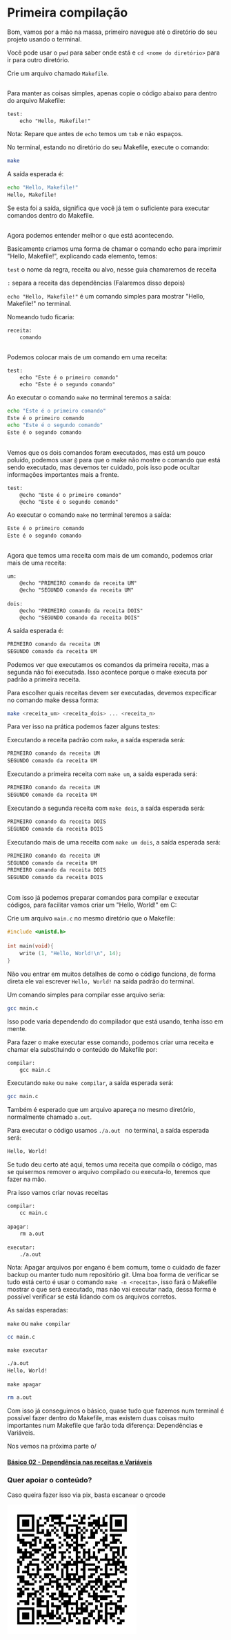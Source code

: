 # Primeira compilação

Bom, vamos por a mão na massa, primeiro navegue até o diretório do seu projeto usando o terminal.

Você pode usar o `pwd` para saber onde está e `cd <nome do diretório>` para ir para outro diretório.

Crie um arquivo chamado `Makefile`.

<h2></h2> <!-- Line divisor -->

Para manter as coisas simples, apenas copie o código abaixo para dentro do arquivo Makefile:
```make
test:
	echo "Hello, Makefile!"
```
Nota: Repare que antes de `echo` temos um `tab` e não espaços.

No terminal, estando no diretório do seu Makefile, execute o comando:
```bash
make
```

A saída esperada é:
```bash
echo "Hello, Makefile!"
Hello, Makefile!
```

Se esta foi a saída, significa que você já tem o suficiente para executar comandos dentro do Makefile.

<h2></h2> <!-- Line divisor -->

Agora podemos entender melhor o que está acontecendo.

Basicamente criamos uma forma de chamar o comando echo para imprimir "Hello, Makefile!", explicando cada elemento, temos:

`test` o nome da regra, receita ou alvo, nesse guia chamaremos de receita

`:` separa a receita das dependências (Falaremos disso depois)

`echo "Hello, Makefile!"` é um comando simples para mostrar "Hello, Makefile!" no terminal.

Nomeando tudo ficaria:
```make
receita:
	comando
```

<h2></h2> <!-- Line divisor -->

Podemos colocar mais de um comando em uma receita:
```make
test:
	echo "Este é o primeiro comando"
	echo "Este é o segundo comando"
```

Ao executar o comando `make` no terminal teremos a saída:
```bash
echo "Este é o primeiro comando"
Este é o primeiro comando
echo "Este é o segundo comando" 
Este é o segundo comando
```

<h2></h2> <!-- Line divisor -->

Vemos que os dois comandos foram executados, mas está um pouco poluído, podemos usar `@` para que o make não mostre o comando que está sendo executado, mas devemos ter cuidado, pois isso pode ocultar informações importantes mais a frente.
```make
test:
	@echo "Este é o primeiro comando"
	@echo "Este é o segundo comando"
```

Ao executar o comando `make` no terminal teremos a saída:
```bash
Este é o primeiro comando
Este é o segundo comando
```

<h2></h2> <!-- Line divisor -->

Agora que temos uma receita com mais de um comando, podemos criar mais de uma receita:

```make
um:
	@echo "PRIMEIRO comando da receita UM"
	@echo "SEGUNDO comando da receita UM"

dois:
	@echo "PRIMEIRO comando da receita DOIS"
	@echo "SEGUNDO comando da receita DOIS"
```

A saída esperada é:
```bash
PRIMEIRO comando da receita UM
SEGUNDO comando da receita UM
```

Podemos ver que executamos os comandos da primeira receita, mas a segunda não foi executada.
Isso acontece porque o make executa por padrão a primeira receita.

Para escolher quais receitas devem ser executadas, devemos expecificar no comando make dessa forma:
```bash
make <receita_um> <receita_dois> ... <receita_n>
```

Para ver isso na prática podemos fazer alguns testes:

Executando a receita padrão com `make`, a saída esperada será:
```bash
PRIMEIRO comando da receita UM
SEGUNDO comando da receita UM
```

Executando a primeira receita com `make um`, a saída esperada será:
```bash
PRIMEIRO comando da receita UM
SEGUNDO comando da receita UM
```

Executando a segunda receita com `make dois`, a saída esperada será:
```bash
PRIMEIRO comando da receita DOIS
SEGUNDO comando da receita DOIS
```

Executando mais de uma receita com `make um dois`, a saída esperada será:
```bash
PRIMEIRO comando da receita UM  
SEGUNDO comando da receita UM   
PRIMEIRO comando da receita DOIS
SEGUNDO comando da receita DOIS
```

<h2></h2> <!-- Line divisor -->

Com isso já podemos preparar comandos para compilar e executar códigos, para facilitar vamos criar um "Hello, World!" em C:

Crie um arquivo `main.c` no mesmo diretório que o Makefile:
```c
#include <unistd.h>

int main(void){
    write (1, "Hello, World!\n", 14);
}

```

Não vou entrar em muitos detalhes de como o código funciona, de forma direta ele vai escrever `Hello, World!` na saída padrão do terminal.

Um comando simples para compilar esse arquivo seria:
```bash
gcc main.c
```
Isso pode varia dependendo do compilador que está usando, tenha isso em mente.

Para fazer o make executar esse comando, podemos criar uma receita e chamar ela substituindo o conteúdo do Makefile por:
```make
compilar:
	gcc main.c
```

Executando `make` ou `make compilar`, a saída esperada será:
```bash
gcc main.c
```

Também é esperado que um arquivo apareça no mesmo diretório, normalmente chamado `a.out`.

Para executar o código usamos `./a.out ` no terminal, a saída esperada será:
```bash
Hello, World!
```

Se tudo deu certo até aqui, temos uma receita que compila o código, mas se quisermos remover o arquivo compilado ou executa-lo, teremos que fazer na mão.

Pra isso vamos criar novas receitas

```make
compilar:
	cc main.c

apagar:
	rm a.out

executar:
	./a.out
```

Nota: Apagar arquivos por engano é bem comum, tome o cuidado de fazer backup ou manter tudo num repositório git. Uma boa forma de verificar se tudo está certo é usar o comando `make -n <receita>`, isso fará o Makefile mostrar o que será executado, mas não vai executar nada, dessa forma é possível verificar se está lidando com os arquivos corretos.

As saídas esperadas:

`make` ou `make compilar`
```bash
cc main.c
```

`make executar`
```bash
./a.out
Hello, World!
```

`make apagar`
```bash
rm a.out
```

Com isso já conseguimos o básico, quase tudo que fazemos num terminal é possível fazer dentro do Makefile, mas existem duas coisas muito importantes num Makefile que farão toda diferença: Dependências e Variáveis.

Nos vemos na próxima parte o/

#### [Básico 02 - Dependência nas receitas e Variáveis](https://github.com/rapdos-s/Galactic-Guide-to-Makefile-Creation/tree/main/basic%2002%20-%20Recipe%20Dependencies%20and%20Variables)

### Quer apoiar o conteúdo?
Caso queira fazer isso via pix, basta escanear o qrcode

<img src="assets/qrcode-pix.png" alt="QRCode Pix" width="300"/>
